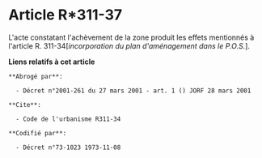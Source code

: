 # Article R*311-37

L'acte constatant l'achèvement de la zone produit les effets mentionnés à l'article R. 311-34[*incorporation du plan
d'aménagement dans le P.O.S.*].

**Liens relatifs à cet article**

	**Abrogé par**:

	  - Décret n°2001-261 du 27 mars 2001 - art. 1 () JORF 28 mars 2001

	**Cite**:

	  - Code de l'urbanisme R311-34

	**Codifié par**:

	  - Décret n°73-1023 1973-11-08
